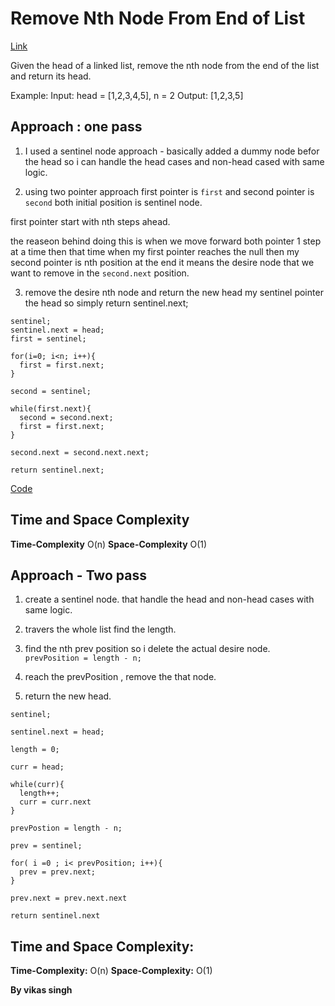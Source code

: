# Remove Nth Node From End of List

[Link](https://leetcode.com/problems/remove-nth-node-from-end-of-list/description/)

Given the head of a linked list, remove the nth node from the end of the list and return its head.

Example: Input: head = [1,2,3,4,5], n = 2
Output: [1,2,3,5]

## Approach : one pass

1. I used a sentinel node approach - basically added a dummy node befor the head so i can handle the head cases and non-head cased with same logic.

2. using two pointer approach first pointer is `first` and second pointer is `second` both initial position is sentinel node.

first pointer start with nth steps ahead.

the reaseon behind doing this is when we move forward both pointer 1 step at a time then that time when my first pointer reaches the null then my second pointer is nth position at the end it means the desire node that we want to remove in the `second.next` position.

3. remove the desire nth node and return the new head my sentinel pointer the head so simply return sentinel.next;

```
sentinel;
sentinel.next = head;
first = sentinel;

for(i=0; i<n; i++){
  first = first.next;
}

second = sentinel;

while(first.next){
  second = second.next;
  first = first.next;
}

second.next = second.next.next;

return sentinel.next;
```

[Code](./solution2.js)

## Time and Space Complexity

**Time-Complexity** O(n)
**Space-Complexity** O(1)

## Approach - Two pass

1. create a sentinel node. that handle the head and non-head cases with same logic.

2. travers the whole list find the length.

3. find the nth prev position so i delete the actual desire node.
   `prevPosition = length - n;`

4. reach the prevPosition , remove the that node.

5. return the new head.

```
sentinel;

sentinel.next = head;

length = 0;

curr = head;

while(curr){
  length++;
  curr = curr.next
}

prevPostion = length - n;

prev = sentinel;

for( i =0 ; i< prevPosition; i++){
  prev = prev.next;
}

prev.next = prev.next.next

return sentinel.next

```

## Time and Space Complexity:

**Time-Complexity:** O(n)
**Space-Complexity:** O(1)

**By vikas singh**
